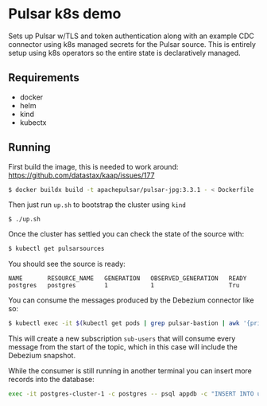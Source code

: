 Pulsar k8s demo
===============

Sets up Pulsar w/TLS and token authentication along with an example CDC connector using k8s managed secrets for the Pulsar source.
This is entirely setup using k8s operators so the entire state is declaratively managed.

## Requirements
- docker
- helm
- kind
- kubectx

## Running

First build the image, this is needed to work around: https://github.com/datastax/kaap/issues/177
```bash
$ docker buildx build -t apachepulsar/pulsar-jpg:3.3.1 - < Dockerfile
```

Then just run `up.sh` to bootstrap the cluster using `kind`
```
$ ./up.sh
```

Once the cluster has settled you can check the state of the source with:
```bash
$ kubectl get pulsarsources
```
You should see the source is ready:
```
NAME       RESOURCE_NAME   GENERATION   OBSERVED_GENERATION   READY
postgres   postgres        1            1                     Tru
```

You can consume the messages produced by the Debezium connector like so:
```bash
$ kubectl exec -it $(kubectl get pods | grep pulsar-bastion | awk '{print $1}') -- bin/pulsar-client consume -s "sub-users" public/default/dbserver1.public.users -n 0 -p Earliest
```

This will create a new subscription `sub-users` that will consume every message from the start of the topic, which in this case will include the Debezium snapshot.

While the consumer is still running in another terminal you can insert more records into the database:

```bash
exec -it postgres-cluster-1 -c postgres -- psql appdb -c "INSERT INTO users (hash_firstname, hash_lastname, gender) VALUES (md5(RANDOM()::TEXT), md5(RANDOM()::TEXT), CASE WHEN RANDOM() < 0.5 THEN 'male' ELSE 'female' END);"
```
